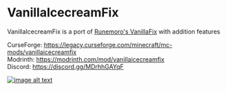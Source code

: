 # VanillaIcecreamFix

VanillaIcecreamFix is a port of [Runemoro's VanillaFix](https://github.com/DimensionalDevelopment/VanillaFix) with addition features

CurseForge: https://legacy.curseforge.com/minecraft/mc-mods/vanillaicecreamfix   
Modrinth: https://modrinth.com/mod/vanillaicecreamfix   
Discord: https://discord.gg/MDrhhGAYqF   


[![image alt text](https://shockbyte.com/assets/img/partners/twitch/shockbyte_affiliate.png)](https://shockbyte.com/billing/aff.php?aff=9256)
